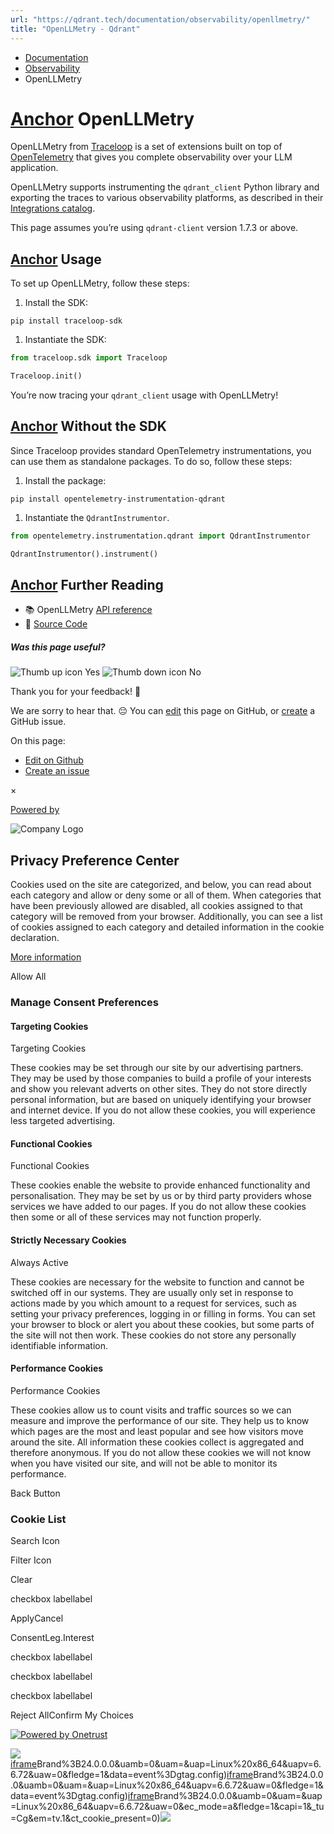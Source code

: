 ```yaml
---
url: "https://qdrant.tech/documentation/observability/openllmetry/"
title: "OpenLLMetry - Qdrant"
---
```


- [Documentation](https://qdrant.tech/documentation/)
- [Observability](https://qdrant.tech/documentation/observability/)
- OpenLLMetry

# [Anchor](https://qdrant.tech/documentation/observability/openllmetry/\#openllmetry) OpenLLMetry

OpenLLMetry from [Traceloop](https://www.traceloop.com/) is a set of extensions built on top of [OpenTelemetry](https://opentelemetry.io/) that gives you complete observability over your LLM application.

OpenLLMetry supports instrumenting the `qdrant_client` Python library and exporting the traces to various observability platforms, as described in their [Integrations catalog](https://www.traceloop.com/docs/openllmetry/integrations/introduction#the-integrations-catalog).

This page assumes you’re using `qdrant-client` version 1.7.3 or above.

## [Anchor](https://qdrant.tech/documentation/observability/openllmetry/\#usage) Usage

To set up OpenLLMetry, follow these steps:

1. Install the SDK:

```console
pip install traceloop-sdk

```

1. Instantiate the SDK:

```python
from traceloop.sdk import Traceloop

Traceloop.init()

```

You’re now tracing your `qdrant_client` usage with OpenLLMetry!

## [Anchor](https://qdrant.tech/documentation/observability/openllmetry/\#without-the-sdk) Without the SDK

Since Traceloop provides standard OpenTelemetry instrumentations, you can use them as standalone packages. To do so, follow these steps:

1. Install the package:

```console
pip install opentelemetry-instrumentation-qdrant

```

1. Instantiate the `QdrantInstrumentor`.

```python
from opentelemetry.instrumentation.qdrant import QdrantInstrumentor

QdrantInstrumentor().instrument()

```

## [Anchor](https://qdrant.tech/documentation/observability/openllmetry/\#further-reading) Further Reading

- 📚 OpenLLMetry [API reference](https://www.traceloop.com/docs/api-reference/introduction)
- 📄 [Source Code](https://github.com/traceloop/openllmetry/tree/main/packages/opentelemetry-instrumentation-qdrant)

##### Was this page useful?

![Thumb up icon](https://qdrant.tech/icons/outline/thumb-up.svg)
Yes
![Thumb down icon](https://qdrant.tech/icons/outline/thumb-down.svg)
No

Thank you for your feedback! 🙏

We are sorry to hear that. 😔 You can [edit](https://qdrant.tech/github.com/qdrant/landing_page/tree/master/qdrant-landing/content/documentation/observability/openllmetry.md) this page on GitHub, or [create](https://github.com/qdrant/landing_page/issues/new/choose) a GitHub issue.

On this page:

- [Edit on Github](https://github.com/qdrant/landing_page/tree/master/qdrant-landing/content/documentation/observability/openllmetry.md)
- [Create an issue](https://github.com/qdrant/landing_page/issues/new/choose)

×

[Powered by](https://qdrant.tech/)

![Company Logo](https://cdn.cookielaw.org/logos/static/ot_company_logo.png)

## Privacy Preference Center

Cookies used on the site are categorized, and below, you can read about each category and allow or deny some or all of them. When categories that have been previously allowed are disabled, all cookies assigned to that category will be removed from your browser.
Additionally, you can see a list of cookies assigned to each category and detailed information in the cookie declaration.


[More information](https://qdrant.tech/legal/privacy-policy/#cookies-and-web-beacons)

Allow All

### Manage Consent Preferences

#### Targeting Cookies

Targeting Cookies

These cookies may be set through our site by our advertising partners. They may be used by those companies to build a profile of your interests and show you relevant adverts on other sites. They do not store directly personal information, but are based on uniquely identifying your browser and internet device. If you do not allow these cookies, you will experience less targeted advertising.

#### Functional Cookies

Functional Cookies

These cookies enable the website to provide enhanced functionality and personalisation. They may be set by us or by third party providers whose services we have added to our pages. If you do not allow these cookies then some or all of these services may not function properly.

#### Strictly Necessary Cookies

Always Active

These cookies are necessary for the website to function and cannot be switched off in our systems. They are usually only set in response to actions made by you which amount to a request for services, such as setting your privacy preferences, logging in or filling in forms. You can set your browser to block or alert you about these cookies, but some parts of the site will not then work. These cookies do not store any personally identifiable information.

#### Performance Cookies

Performance Cookies

These cookies allow us to count visits and traffic sources so we can measure and improve the performance of our site. They help us to know which pages are the most and least popular and see how visitors move around the site. All information these cookies collect is aggregated and therefore anonymous. If you do not allow these cookies we will not know when you have visited our site, and will not be able to monitor its performance.

Back Button

### Cookie List

Search Icon

Filter Icon

Clear

checkbox labellabel

ApplyCancel

ConsentLeg.Interest

checkbox labellabel

checkbox labellabel

checkbox labellabel

Reject AllConfirm My Choices

[![Powered by Onetrust](https://cdn.cookielaw.org/logos/static/powered_by_logo.svg)](https://www.onetrust.com/products/cookie-consent/)

![](https://t.co/1/i/adsct?bci=4&dv=America%2FAdak%26en-US%2Cen%26Google%20Inc.%26Linux%20x86_64%26255%261280%261024%264%2624%261280%261024%260%26na&eci=3&event=%7B%7D&event_id=dc98efed-a796-4e6f-ad14-11a572ec386d&integration=advertiser&p_id=Twitter&p_user_id=0&pl_id=e08270eb-067e-48a6-b29a-243c3fe5beb8&tw_document_href=https%3A%2F%2Fqdrant.tech%2Fdocumentation%2Fobservability%2Fopenllmetry%2F&tw_iframe_status=0&txn_id=o81g6&type=javascript&version=2.3.33)[iframe](https://td.doubleclick.net/td/rul/10862264272?random=1748575124352&cv=11&fst=1748575124352&fmt=3&bg=ffffff&guid=ON&async=1&gtm=45be55s2v9117590405za200zb898302740&gcd=13l3l3l3l1l1&dma=0&tag_exp=101509157~103116026~103130498~103130500~103200004~103233427~103252644~103252646~103351869~103351871~104481633~104481635~104559073~104559075&ptag_exp=101509157~103116026~103130498~103130500~103200004~103233427~103252644~103252646~103351866~103351868~104481633~104481635~104559073~104559075&u_w=1280&u_h=1024&url=https%3A%2F%2Fqdrant.tech%2Fdocumentation%2Fobservability%2Fopenllmetry%2F&_ng=1&hn=www.googleadservices.com&frm=0&tiba=OpenLLMetry%20-%20Qdrant&did=dZTQ1Zm&gdid=dZTQ1Zm&npa=0&pscdl=noapi&auid=1337490915.1748575122&uaa=x86&uab=64&uafvl=Google%2520Chrome%3B137.0.7151.55%7CChromium%3B137.0.7151.55%7CNot%252FA)Brand%3B24.0.0.0&uamb=0&uam=&uap=Linux%20x86_64&uapv=6.6.72&uaw=0&fledge=1&data=event%3Dgtag.config)[iframe](https://td.doubleclick.net/td/rul/10862264272?random=1748575124382&cv=11&fst=1748575124382&fmt=3&bg=ffffff&guid=ON&async=1&gtm=45be55s2v9117590405z8898302740za200zb898302740&gcd=13l3l3l3l1l1&dma=0&tag_exp=101509157~103116026~103130498~103130500~103200004~103233427~103252644~103252646~103351869~103351871~104481633~104481635~104559073~104559075&ptag_exp=101509157~103116026~103130498~103130500~103200004~103233427~103252644~103252646~103351866~103351868~104481633~104481635~104559073~104559075&u_w=1280&u_h=1024&url=https%3A%2F%2Fqdrant.tech%2Fdocumentation%2Fobservability%2Fopenllmetry%2F&_ng=1&hn=www.googleadservices.com&frm=0&tiba=OpenLLMetry%20-%20Qdrant&did=dZTQ1Zm&gdid=dZTQ1Zm&npa=0&pscdl=noapi&auid=1337490915.1748575122&uaa=x86&uab=64&uafvl=Google%2520Chrome%3B137.0.7151.55%7CChromium%3B137.0.7151.55%7CNot%252FA)Brand%3B24.0.0.0&uamb=0&uam=&uap=Linux%20x86_64&uapv=6.6.72&uaw=0&fledge=1&data=event%3Dgtag.config)[iframe](https://td.doubleclick.net/td/rul/10862264272?random=1748575124303&cv=11&fst=1748575124303&fmt=3&bg=ffffff&guid=ON&async=1&gcl_ctr=1&gtm=45be55s2v9117590405z8898302740za200zb898302740&gcd=13l3l3l3l1l1&dma=0&tag_exp=101509157~103116026~103130498~103130500~103200004~103233427~103252644~103252646~103351869~103351871~104481633~104481635~104559073~104559075&ptag_exp=101509157~103116026~103130498~103130500~103200004~103233427~103252644~103252646~103351866~103351868~104481633~104481635~104559073~104559075&u_w=1280&u_h=1024&url=https%3A%2F%2Fqdrant.tech%2Fdocumentation%2Fobservability%2Fopenllmetry%2F&_ng=1&label=_FJrCMev-7EDEND_w7so&hn=www.googleadservices.com&frm=0&tiba=OpenLLMetry%20-%20Qdrant&value=0&bttype=purchase&npa=0&pscdl=noapi&auid=1337490915.1748575122&uaa=x86&uab=64&uafvl=Google%2520Chrome%3B137.0.7151.55%7CChromium%3B137.0.7151.55%7CNot%252FA)Brand%3B24.0.0.0&uamb=0&uam=&uap=Linux%20x86_64&uapv=6.6.72&uaw=0&ec_mode=a&fledge=1&capi=1&_tu=Cg&em=tv.1&ct_cookie_present=0)![](https://analytics.twitter.com/1/i/adsct?bci=4&dv=America%2FAdak%26en-US%2Cen%26Google%20Inc.%26Linux%20x86_64%26255%261280%261024%264%2624%261280%261024%260%26na&eci=3&event=%7B%7D&event_id=dc98efed-a796-4e6f-ad14-11a572ec386d&integration=advertiser&p_id=Twitter&p_user_id=0&pl_id=e08270eb-067e-48a6-b29a-243c3fe5beb8&tw_document_href=https%3A%2F%2Fqdrant.tech%2Fdocumentation%2Fobservability%2Fopenllmetry%2F&tw_iframe_status=0&txn_id=o81g6&type=javascript&version=2.3.33)